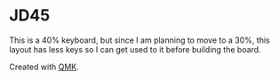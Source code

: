 # JD45

This is a 40% keyboard, but since I am planning to move to a 30%, this layout has less keys so I can get used to it before building the board.

Created with [QMK](https://qmk.fm/).
